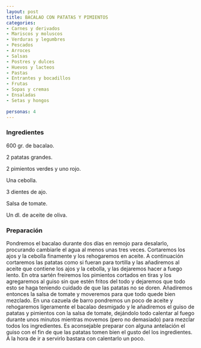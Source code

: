 ```yaml
---
layout: post
title: BACALAO CON PATATAS Y PIMIENTOS
categories:
- Carnes y derivados
- Mariscos y moluscos
- Verduras y legumbres
- Pescados
- Arroces
- Salsas
- Postres y dulces
- Huevos y lacteos
- Pastas
- Entrantes y bocadillos
- Frutas
- Sopas y cremas
- Ensaladas
- Setas y hongos
 
personas: 4 
---
```

<h3>Ingredientes</h3>
600 gr. de bacalao.

2 patatas grandes.

2 pimientos verdes y uno rojo.

Una cebolla.

3 dientes de ajo.

Salsa de tomate.

Un dl. de aceite de oliva.

<h3>Preparación</h3>
Pondremos el bacalao durante dos días en remojo para desalarlo, procurando cambiarle el agua al menos unas tres veces. Cortaremos los ajos y la cebolla finamente y los rehogaremos en aceite. A continuación cortaremos las patatas como si fueran para tortilla y las añadiremos al aceite que contiene los ajos y la cebolla, y las dejaremos hacer a fuego lento. En otra sartén freiremos los pimientos cortados en tiras y los agregaremos al guiso sin que estén fritos del todo y dejaremos que todo esto se haga teniendo cuidado de que las patatas no se doren. Añadiremos entonces la salsa de tomate y moveremos para que todo quede bien mezclado. En una cazuela de barro pondremos un poco de aceite y rehogaremos ligeramente el bacalao desmigado y le añadiremos el guiso de patatas y pimientos con la salsa de tomate, dejándolo todo calentar al fuego durante unos minutos mientras movemos (pero no demasiado) para mezclar todos los ingredientes. Es aconsejable preparar con alguna antelación el guiso con el fin de que las patatas tomen bien el gusto del los ingredientes. A la hora de ir a servirlo bastara con calentarlo un poco.

